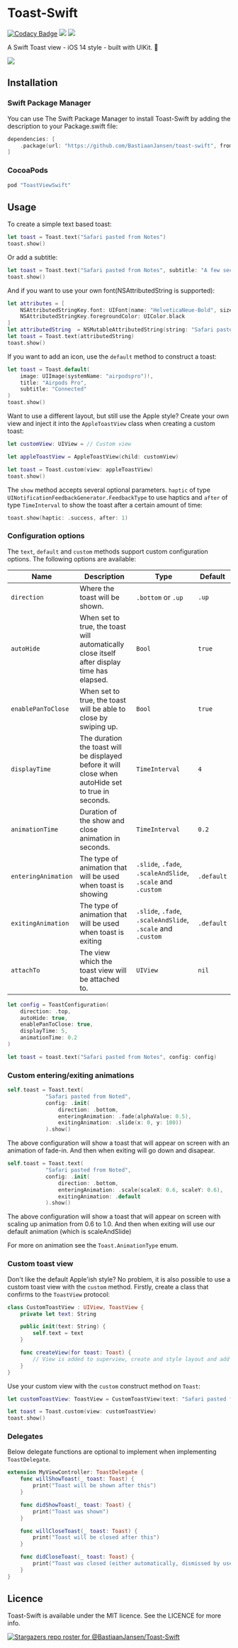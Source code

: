 # Toast-Swift

[![Codacy Badge](https://app.codacy.com/project/badge/Grade/6eeb888f65db4c168435e739cb7c84e3)](https://www.codacy.com/gh/BastiaanJansen/Toast-Swift/dashboard?utm_source=github.com&amp;utm_medium=referral&amp;utm_content=BastiaanJansen/Toast-Swift&amp;utm_campaign=Badge_Grade)
![](https://img.shields.io/github/license/BastiaanJansen/Toast-Swift)
![](https://img.shields.io/github/issues/BastiaanJansen/Toast-Swift)

A Swift Toast view - iOS 14 style - built with UIKit. 🍞

<img src="Screenshots/Grid.png">

## Installation

### Swift Package Manager
You can use The Swift Package Manager to install Toast-Swift by adding the description to your Package.swift file:
```swift
dependencies: [
    .package(url: "https://github.com/BastiaanJansen/toast-swift", from: "1.5.0")
]
```

### CocoaPods
```swift
pod "ToastViewSwift"
```

## Usage
To create a simple text based toast:
```swift
let toast = Toast.text("Safari pasted from Notes")
toast.show()
```

Or add a subtitle:
```swift
let toast = Toast.text("Safari pasted from Notes", subtitle: "A few seconds ago")
toast.show()
```

And if you want to use your own font(NSAttributedString is supported):
```swift
let attributes = [
    NSAttributedStringKey.font: UIFont(name: "HelveticaNeue-Bold", size: 17)!, 
    NSAttributedStringKey.foregroundColor: UIColor.black
]
let attributedString  = NSMutableAttributedString(string: "Safari pasted from Notes" , attributes: attributes)
let toast = Toast.text(attributedString)
toast.show()
```

If you want to add an icon, use the `default` method to construct a toast:
```swift
let toast = Toast.default(
    image: UIImage(systemName: "airpodspro")!,
    title: "Airpods Pro",
    subtitle: "Connected"
)
toast.show()
```

Want to use a different layout, but still use the Apple style? Create your own view and inject it into the `AppleToastView` class when creating a custom toast:
```swift
let customView: UIView = // Custom view

let appleToastView = AppleToastView(child: customView)

let toast = Toast.custom(view: appleToastView)
toast.show()
```

The `show` method accepts several optional parameters. `haptic` of type `UINotificationFeedbackGenerator.FeedbackType` to use haptics and `after` of type `TimeInterval` to show the toast after a certain amount of time:
```swift
toast.show(haptic: .success, after: 1)
```

### Configuration options    
The `text`, `default` and `custom` methods support custom configuration options. The following options are available:

| Name            | Description                                                                                         | Type           | Default |
|-----------------|-----------------------------------------------------------------------------------------------------|----------------|---------|
| `direction`      | Where the toast will be shown.        | `.bottom` or `.up`        | `.up`  |
| `autoHide`      | When set to true, the toast will automatically close itself after display time has elapsed.         | `Bool`         | `true`  |
| `enablePanToClose`      | When set to true, the toast will be able to close by swiping up.         | `Bool`         | `true`  |
| `displayTime`   | The duration the toast will be displayed before it will close when autoHide set to true in seconds. | `TimeInterval` | `4`     |
| `animationTime` | Duration of the show and close animation in seconds.                                                | `TimeInterval` | `0.2`   |
| `enteringAnimation` | The type of animation that will be used when toast is showing                                   | `.slide`, `.fade`, `.scaleAndSlide`, `.scale` and `.custom` | `.default`|
| `exitingAnimation` | The type of animation that will be used when toast is exiting                                    | `.slide`, `.fade`, `.scaleAndSlide`, `.scale` and `.custom` | `.default`|
| `attachTo`      | The view which the toast view will be attached to.                                                  | `UIView`       | `nil`   |


```swift
let config = ToastConfiguration(
    direction: .top,
    autoHide: true,
    enablePanToClose: true,
    displayTime: 5,
    animationTime: 0.2
)

let toast = toast.text("Safari pasted from Notes", config: config)
```

### Custom entering/exiting animations
```swift
self.toast = Toast.text(
            "Safari pasted from Noted",
            config: .init(
                direction: .bottom,
                enteringAnimation: .fade(alphaValue: 0.5),
                exitingAnimation: .slide(x: 0, y: 100))
            ).show()
```
The above configuration will show a toast that will appear on screen with an animation of fade-in. And then when exiting will go down and disapear.

```swift
self.toast = Toast.text(
            "Safari pasted from Noted",
            config: .init(
                direction: .bottom,
                enteringAnimation: .scale(scaleX: 0.6, scaleY: 0.6),
                exitingAnimation: .default
            ).show()
```
The above configuration will show a toast that will appear on screen with scaling up animation from 0.6 to 1.0. And then when exiting will use our default animation (which is scaleAndSlide)

For more on animation see the `Toast.AnimationType` enum.

### Custom toast view
Don't like the default Apple'ish style? No problem, it is also possible to use a custom toast view with the `custom` method. Firstly, create a class that confirms to the `ToastView` protocol:
```swift
class CustomToastView : UIView, ToastView {
    private let text: String

    public init(text: String) {
        self.text = text
    }

    func createView(for toast: Toast) {
        // View is added to superview, create and style layout and add constraints
    }
}
```
Use your custom view with the `custom` construct method on `Toast`:
```swift
let customToastView: ToastView = CustomToastView(text: "Safari pasted from Notes")

let toast = Toast.custom(view: customToastView)
toast.show()
```

### Delegates
Below delegate functions are optional to implement when implementing `ToastDelegate`.

```swift
extension MyViewController: ToastDelegate {
    func willShowToast(_ toast: Toast) {
        print("Toast will be shown after this")
    }

    func didShowToast(_ toast: Toast) {
        print("Toast was shown")
    }

    func willCloseToast(_ toast: Toast) {
        print("Toast will be closed after this")
    }

    func didCloseToast(_ toast: Toast) {
        print("Toast was closed (either automatically, dismissed by user or programmatically)")
    }
}
```
## Licence
Toast-Swift is available under the MIT licence. See the LICENCE for more info.

[![Stargazers repo roster for @BastiaanJansen/Toast-Swift](https://reporoster.com/stars/BastiaanJansen/Toast-Swift)](https://github.com/BastiaanJansen/Toast-Swift/stargazers)
